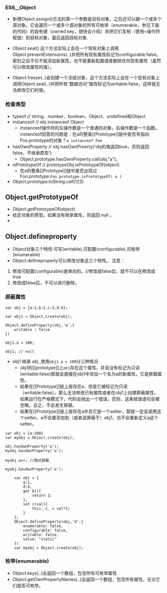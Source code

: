 ### ES6__Object

* 新增Object.assign()方法的第一个参数是目标对象，之后还可以跟一个或多个源对象。它会遍历一个或多个源对象的所有可枚举（enumerable，参见下面的代码）的自有键（owned key，很快会介绍）并把它们复制（使用=操作符赋值）到目标对象，最后返回目标对象.

* Object.seal()  这个方法实际上会在一个现有对象上调用Object.preventExtensions(..)并把所有现有属性标记为configurable:false。密封之后不仅不能添加新属性，也不能重新配置或者删除任何现有属性（虽然可以修改属性的值）。

* Object.freeze(..)会创建一个冻结对象，这个方法实际上会在一个现有对象上调用Object.seal(..)并把所有“数据访问”属性标记为writable:false，这样就无法修改它们的值。


### 检查类型
* typeof  // string、number、boolean、Object、undefined和Object
* instanceof  // obj instanceof Object 
	- instanceof操作符的左操作数是一个普通的对象，右操作数是一个函数。instanceof回答的问题是：在a的整条[[Prototype]]链中是否有指向Foo.prototype的对象？`a instanceof Foo`
* hasOwnProperty    // obj hasOwnProerty('obj的值返回true，否则返回false，不继承原型')
    - Object.prototype.hasOwnProperty.call(obj,"a")，
* isPrototypeOf // prototypeObj.isPrototypeOf(object)
	- 在a的整条[[Prototype]]链中是否出现过Foo.prototype.`Foo.prototype.isPrototypeOf( a )`
* Object.prototype.toString.call(123)


## Object.getPrototypeOf

* Object.getPrototypeOf(object)
* 给定对象的原型。如果没有继承属性，则返回 null 。
* 


## Object.defineproperty

* Object对象三个特性:可写(writable),可配置(configurable),可枚举(enumerable)
* Object.defineproperty可以修改对象这三个特性。
注意：
1. 修改可配置(configurable)是单向的。//修改成false后，就不可以在修改成true
2. 修改成false后，不可以进行删除。



### 屏蔽属性
```
var obj = {a:1,b:2,c:3,d:4};

var obj1 = Object.create(obj);

Object.defineProperty(obj,'a',{
    writable : false
})

obj1.a = 100;

obj1; // null
```
* obj1 继承 obj ,使用`obj1.a = 100`分三种情况
	- obj1的[[prototype]]上`obj`存在这个属性，并且没有标记为只读(writable:false)那就会直接在obj1中添加一个名为a的新属性，它是屏蔽属性。
	- 如果在[[Prototype]]链上层存在a，但是它被标记为只读（writable:false），那么无法修改已有属性或者在obj1上创建屏蔽属性。如果运行在严格模式下，代码会抛出一个错误。否则，这条赋值语句会被忽略。总之，不会发生屏蔽。
	- 如果在[[Prototype]]链上层存在a并且它是一个setter，那就一定会调用这个setter。a不会被添加到（或者说屏蔽于）obj1，也不会重新定义a这个setter。
```
var obj = {a:100}
var myobj = Object.create(obj);

obj.hasOwnProperty('a');
myobj.hasOwnProperty('a');

myobj.a++; //隐式屏蔽

myobj.hasOwnProperty('a');
```
```
    var obj = {
        a:1,
        d:4,
        get b(){
            return 2;
        },
        set c(val){
            this._c_ = val*2;
        }
    };
    Object.defineProperty(obj,'d',{
        enumerable: false,
        configurable: false,
        writable: false,
        value: "static"
    })
    var myobj = Object.create(obj);
```


### 枚举(enumerable)
* Object.keys(..)会返回一个数组，包含所有可枚举属性
* Object.getOwnPropertyNames(..)会返回一个数组，包含所有属性，无论它们是否可枚举。

